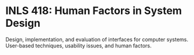 # INLS 418: Human Factors in System Design

Design, implementation, and evaluation of interfaces for computer systems. User-based techniques, usability issues, and human factors.